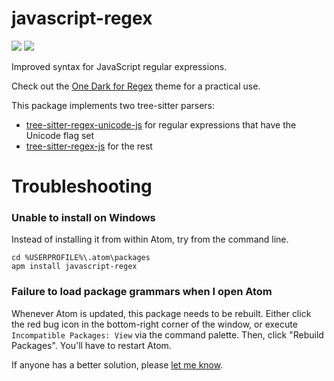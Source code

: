 # javascript-regex
[![](https://img.shields.io/apm/v/javascript-regex)](https://atom.io/packages/javascript-regex) [![](https://img.shields.io/apm/dm/javascript-regex)](https://atom.io/packages/javascript-regex)

Improved syntax for JavaScript regular expressions.

Check out the [One Dark for Regex](https://atom.io/packages/one-dark-regex-syntax) theme for a practical use.

This package implements two tree-sitter parsers:
- [tree-sitter-regex-unicode-js](https://github.com/wizard04wsu/tree-sitter-regex-unicode-js) for regular expressions that have the Unicode flag set
- [tree-sitter-regex-js](https://github.com/wizard04wsu/tree-sitter-regex-js) for the rest

# Troubleshooting
### Unable to install on Windows
Instead of installing it from within Atom, try from the command line.

	cd %USERPROFILE%\.atom\packages
	apm install javascript-regex

### Failure to load package grammars when I open Atom
Whenever Atom is updated, this package needs to be rebuilt. Either click the red bug icon in the bottom-right corner of the window, or execute `Incompatible Packages: View` via the command palette. Then, click "Rebuild Packages". You'll have to restart Atom.

If anyone has a better solution, please [let me know](https://github.com/wizard04wsu/javascript-regex/issues/9).
